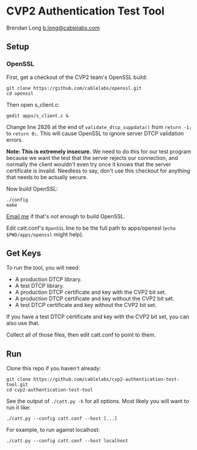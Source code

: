 # CVP2 Authentication Test Tool

Brendan Long <b.long@cablelabs.com>

## Setup

### OpenSSL

First, get a checkout of the CVP2 team's OpenSSL build:

    git clone https://github.com/cablelabs/openssl.git
    cd openssl

Then open s_client.c:

    gedit apps/s_client.c &

Change line 2826 at the end of `validate_dtcp_suppdata()` from `return -1;` to `return 0;`. This will cause OpenSSL to ignore server DTCP validation errors.

**Note: This is extremely insecure.** We need to do this for our test program because we want the test that the server rejects our connection, and normally the client wouldn't even try once it knows that the server certificate is invalid. Needless to say, don't use this checkout for anything that needs to be actually secure.

Now build OpenSSL:

    ./config
    make

[Email me](mailto:b.long@cablelabs.com) if that's not enough to build OpenSSL.

Edit catt.conf's `OpenSSL` line to be the full path to apps/openssl (`echo $PWD/apps/openssl` might help).

## Get Keys

To run the tool, you will need:

  * A production DTCP library.
  * A test DTCP library.
  * A production DTCP certificate and key with the CVP2 bit set.
  * A production DTCP certificate and key without the CVP2 bit set.
  * A test DTCP certificate and key without the CVP2 bit set.

If you have a test DTCP certificate and key with the CVP2 bit set, you can also use that.

Collect all of those files, then edit catt.conf to point to them.

## Run

Clone this repo if you haven't already:

    git clone https://github.com/cablelabs/cvp2-authentication-test-tool.git
    cd cvp2-authentication-test-tool

See the output of `./catt.py -h` for all options. Most likely you will want to run it like:

    ./catt.py --config catt.conf --host [...]

For example, to run against localhost:

    ./catt.py --config catt.conf --host localhost

